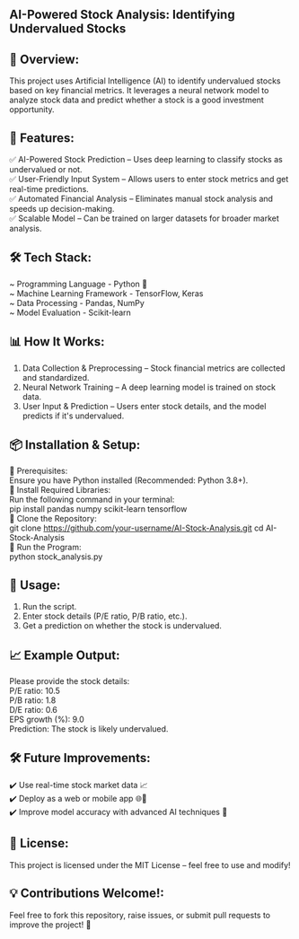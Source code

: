 ## AI-Powered Stock Analysis: Identifying Undervalued Stocks

## 📌 Overview:
This project uses Artificial Intelligence (AI) to identify undervalued stocks based on key financial metrics. It leverages a neural network model to analyze stock data and predict whether a stock is a good investment opportunity.<br />

## 🚀 Features:
✅ AI-Powered Stock Prediction – Uses deep learning to classify stocks as undervalued or not.<br />
✅ User-Friendly Input System – Allows users to enter stock metrics and get real-time predictions.<br />
✅ Automated Financial Analysis – Eliminates manual stock analysis and speeds up decision-making.<br />
✅ Scalable Model – Can be trained on larger datasets for broader market analysis.<br />

## 🛠️ Tech Stack:
~ Programming Language - Python 🐍<br />
~ Machine Learning Framework - TensorFlow, Keras<br />
~ Data Processing - Pandas, NumPy<br />
~ Model Evaluation - Scikit-learn<br />

## 📊 How It Works:
1. Data Collection & Preprocessing – Stock financial metrics are collected and standardized.<br />
2. Neural Network Training – A deep learning model is trained on stock data.<br />
3. User Input & Prediction – Users enter stock details, and the model predicts if it's undervalued.<br />

## 📦 Installation & Setup:
🔹 Prerequisites:<br />
Ensure you have Python installed (Recommended: Python 3.8+).<br />
🔹 Install Required Libraries:<br />
Run the following command in your terminal:<br />
pip install pandas numpy scikit-learn tensorflow<br />
🔹 Clone the Repository:<br />
git clone https://github.com/your-username/AI-Stock-Analysis.git
cd AI-Stock-Analysis<br />
🔹 Run the Program:<br />
python stock_analysis.py<br />

## 📌 Usage:
1. Run the script.<br />
2. Enter stock details (P/E ratio, P/B ratio, etc.).<br />
3. Get a prediction on whether the stock is undervalued.<br />

## 📈 Example Output:
Please provide the stock details:<br />
P/E ratio: 10.5<br />
P/B ratio: 1.8<br />
D/E ratio: 0.6<br />
EPS growth (%): 9.0<br />
Prediction: The stock is likely undervalued.

## 🛠 Future Improvements:
✔️ Use real-time stock market data 📈<br />
✔️ Deploy as a web or mobile app 🌐📱<br />
✔️ Improve model accuracy with advanced AI techniques 🤖<br />

## 📄 License:
This project is licensed under the MIT License – feel free to use and modify!<br />

## 💡 Contributions Welcome!:
Feel free to fork this repository, raise issues, or submit pull requests to improve the project! 🚀<br />
